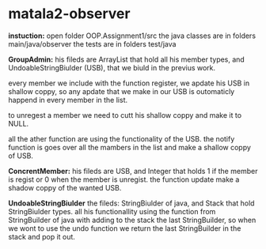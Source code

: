﻿# matala2-observer
**instuction:**
open folder OOP.Assignment1/src
the java classes are in folders main/java/observer
the tests are in folders test/java

**GroupAdmin:**
his fileds are ArrayList that hold all his member types, and UndoableStringBiulder (USB), that we biuld in the previus work.

every member we include with the function register, we apdate his USB in shallow coppy,  so any apdate that we make in our USB is outomaticly happend in every member in the list.

to unregest a member we need to cutt his shallow coppy and make it to NULL.

all the ather function are using the functionality of the USB.
the notify function is goes over all the mambers in the list and make a shallow coppy of USB.

**ConcrentMember:**
his fileds are USB, and Integer that holds 1 if the member is regist or 0 when the member is unregist.
the function update make a shadow coppy of the wanted USB.

**UndoableStringBiulder**
the fileds: StringBiulder of java, and Stack that hold StringBiulder types.
all his functionallity using the function from StringBuilder of java with adding to the stack the last StringBuilder, so when we wont to use the undo function we return the last StringBuilder in the stack and pop it out.
